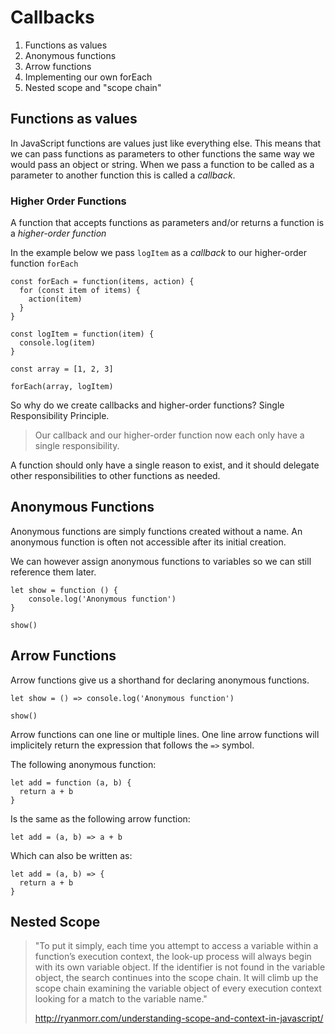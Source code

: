 # Callbacks

1. Functions as values
1. Anonymous functions
1. Arrow functions
1. Implementing our own forEach
1. Nested scope and "scope chain"

## Functions as values
In JavaScript functions are values just like everything else. This means that we can pass functions as parameters to other functions the same way we would pass an object or string. When we pass a function to be called as a parameter to another function this is called a *callback*.

### Higher Order Functions
A function that accepts functions as parameters and/or returns a function is a *higher-order function*

In the example below we pass `logItem` as a *callback* to our higher-order function `forEach`

```JS
const forEach = function(items, action) {
  for (const item of items) {
    action(item)
  }
}

const logItem = function(item) {
  console.log(item)
}

const array = [1, 2, 3]

forEach(array, logItem)
```

So why do we create callbacks and higher-order functions? Single Responsibility Principle.

> Our callback and our higher-order function now each only have a single responsibility.

A function should only have a single reason to exist, and it should delegate other responsibilities to other functions as needed.

## Anonymous Functions
Anonymous functions are simply functions created without a name. An anonymous function is often not accessible after its initial creation.

We can however assign anonymous functions to variables so we can still reference them later.

```JS
let show = function () {
    console.log('Anonymous function')
}

show()
```

## Arrow Functions
Arrow functions give us a shorthand for declaring anonymous functions.

```JS
let show = () => console.log('Anonymous function')

show()
```

Arrow functions can one line or multiple lines. One line arrow functions will implicitely return the expression that follows the `=>` symbol.

The following anonymous function:
```JS
let add = function (a, b) {
  return a + b
}
```

Is the same as the following arrow function:
```JS
let add = (a, b) => a + b
```

Which can also be written as:
```JS
let add = (a, b) => {
  return a + b
}
```

## Nested Scope
> "To put it simply, each time you attempt to access a variable within a function’s execution context, the look-up process will always begin with its own variable object. If the identifier is not found in the variable object, the search continues into the scope chain. It will climb up the scope chain examining the variable object of every execution context looking for a match to the variable name."
>
> http://ryanmorr.com/understanding-scope-and-context-in-javascript/